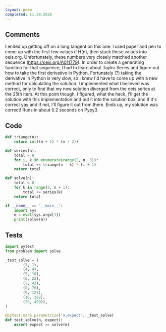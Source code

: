 ```yaml
---
layout: poem
completed: 11.28.2020
---
```


## Comments

I ended up getting off on a long tangent on this one.  I used paper and pen to
come up with the first few values if H(n), then stuck these values into
oeis.org.  Unfortunately, these numbers very closely matched another sequence
(https://oeis.org/A011779).  In order to create a generating function for that
sequence, I had to learn about Taylor Series and figure out how to take the
first derivative in Python.  Fortunately (?) taking the derivative in Python is
very slow, so I knew I'd have to come up with a new method for calculating the
solution.  I implemented what I believed was correct, only to find that my new
solution diverged from the oeis series at the 25th item.  At this point though,
I figured, what the heck, I'll get the solution with this implementation and
put it into the solution box, and if it's correct yay and if not, I'll figure
it out from there.  Ends up, my solution was correct!  Runs in about 0.2
seconds on Pypy3.

## Code

```python
def triange(n):
    return int((n + 1) * (n / 2))

def series(n):
    total = 0
    for i, k in enumerate(range(2, n, 3)):
        total += triange(n - k) * (i + 1)
    return total

def solve(n):
    total = 0
    for k in range(3, n + 1):
        total += series(k)
    return total

if __name__ == '__main__':
    import sys
    n = eval(sys.argv[1])
    print(solve(n))
```

## Tests

```python
import pytest
from problem import solve

_test_solve = (
        (3, 1),
        (4, 4),
        (5, 10),
        (6, 22),
        (7, 43),
        (8, 76),
        (9, 127),
        (10, 202),
        (20, 4592),
)

@pytest.mark.parametrize('n,expect', _test_solve)
def test_solve(n, expect):
    assert expect == solve(n)
```
